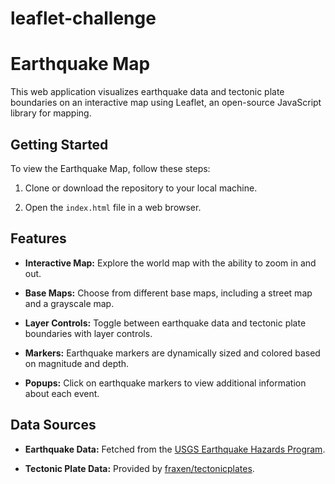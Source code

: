# leaflet-challenge

# Earthquake Map

This web application visualizes earthquake data and tectonic plate boundaries on an interactive map using Leaflet, an open-source JavaScript library for mapping.

## Getting Started

To view the Earthquake Map, follow these steps:

1. Clone or download the repository to your local machine.

2. Open the `index.html` file in a web browser.

## Features

- **Interactive Map:** Explore the world map with the ability to zoom in and out.

- **Base Maps:** Choose from different base maps, including a street map and a grayscale map.

- **Layer Controls:** Toggle between earthquake data and tectonic plate boundaries with layer controls.

- **Markers:** Earthquake markers are dynamically sized and colored based on magnitude and depth.

- **Popups:** Click on earthquake markers to view additional information about each event.

## Data Sources

- **Earthquake Data:** Fetched from the [USGS Earthquake Hazards Program](https://earthquake.usgs.gov).

- **Tectonic Plate Data:** Provided by [fraxen/tectonicplates](https://github.com/fraxen/tectonicplates).




